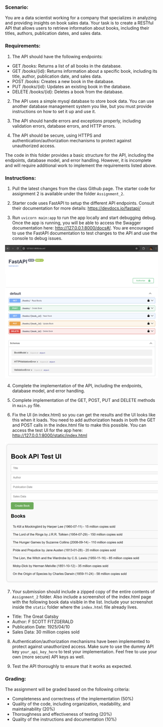 ### Scenario:
You are a data scientist working for a company that specializes in analyzing and providing insights on book sales data. Your task is to create a RESTful API that allows users to retrieve information about books, including their titles, authors, publication dates, and sales data.


### Requirements:
1. The API should have the following endpoints:
- GET /books: Returns a list of all books in the database.
- GET /books/{id}: Returns information about a specific book, including its title, author, publication date, and sales data.
- POST /books: Creates a new book in the database.
- PUT /books/{id}: Updates an existing book in the database.
- DELETE /books/{id}: Deletes a book from the database.

2. The API uses a simple mysql database to store book data. You can use another database management system you like, but you must provide instructions on how to set it up and use it.

3. The API should handle errors and exceptions properly, including validation errors, database errors, and HTTP errors.

4. The API should be secure, using HTTPS and authentication/authorization mechanisms to protect against unauthorized access.


The code in this folder provides a basic structure for the API, including the endpoints, database model, and error handling. However, it is incomplete and will require additional work to implement the requirements listed above.


### Instructions:
1. Pull the latest changes from the class Github page. The starter code for assignment 2 is available under the folder `Assignment_2`. 

2. Starter code uses FastAPI to setup the different API endpoints. Consult their documentation for more details: https://devdocs.io/fastapi/

3. Run `uvicorn main:app` to run the app locally and start debugging debug. Once the app is running, you will be able to access the Swagger documentation here: http://127.0.0.1:8000/docs#/. You are encouraged to use the FastAPI documentation to test changes to the API and use the console to debug issues. 

![FastAPI Swagger Documentation](./static/swagger_docs.png)

4. Complete the implementation of the API, including the endpoints, database model, and error handling.

5. Complete implementation of the GET, POST, PUT and DELETE methods in `main.py` file. 

6. Fix the UI (in index.html) so you can get the results and the UI looks like this when it loads. You need to add authorization heads in both the GET and POST calls in the index.html file to make this possible. You can access the test UI for the app here: http://127.0.0.1:8000/static/index.html

![Book API Test UI](./static/book_api_test_ui.png)

7. Your submission should include a zipped copy of the entire contents of `Assignment_2` folder. Also include a screenshot of the index.html page with the following book data visible in the list. Include your screenshot inside the `static` folder where the `index.html` file already lives. 
- Title: The Great Gatsby
- Author: F SCOTT FITZGERALD
- Publication Date: 1925/04/10
- Sales Data: 30 million copies sold

8. Authentication/authorization mechanisms have been implemented to protect against unauthorized access. Make sure to use the dummy API key `your_api_key_here` to test your implementation. Feel free to use your own (more secure) API keys as well. 

9. Test the API thoroughly to ensure that it works as expected.


### Grading:
The assignment will be graded based on the following criteria:
- Completeness and correctness of the implementation (50%)
- Quality of the code, including organization, readability, and maintainability (20%)
- Thoroughness and effectiveness of testing (20%)
- Quality of the instructions and documentation (10%)

